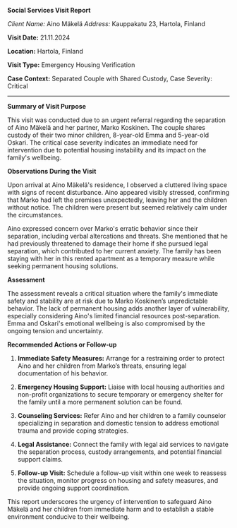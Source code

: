 **Social Services Visit Report**

*Client Name:* Aino Mäkelä
*Address:* Kauppakatu 23, Hartola, Finland

**Visit Date:** 21.11.2024

**Location:** Hartola, Finland

**Visit Type:** Emergency Housing Verification

**Case Context:** Separated Couple with Shared Custody, Case Severity: Critical

---

**Summary of Visit Purpose**

This visit was conducted due to an urgent referral regarding the separation of Aino Mäkelä and her partner, Marko Koskinen. The couple shares custody of their two minor children, 8-year-old Emma and 5-year-old Oskari. The critical case severity indicates an immediate need for intervention due to potential housing instability and its impact on the family's wellbeing.

**Observations During the Visit**

Upon arrival at Aino Mäkelä's residence, I observed a cluttered living space with signs of recent disturbance. Aino appeared visibly stressed, confirming that Marko had left the premises unexpectedly, leaving her and the children without notice. The children were present but seemed relatively calm under the circumstances.

Aino expressed concern over Marko's erratic behavior since their separation, including verbal altercations and threats. She mentioned that he had previously threatened to damage their home if she pursued legal separation, which contributed to her current anxiety. The family has been staying with her in this rented apartment as a temporary measure while seeking permanent housing solutions.

**Assessment**

The assessment reveals a critical situation where the family's immediate safety and stability are at risk due to Marko Koskinen’s unpredictable behavior. The lack of permanent housing adds another layer of vulnerability, especially considering Aino's limited financial resources post-separation. Emma and Oskari's emotional wellbeing is also compromised by the ongoing tension and uncertainty.

**Recommended Actions or Follow-up**

1. **Immediate Safety Measures:** Arrange for a restraining order to protect Aino and her children from Marko’s threats, ensuring legal documentation of his behavior.
   
2. **Emergency Housing Support:** Liaise with local housing authorities and non-profit organizations to secure temporary or emergency shelter for the family until a more permanent solution can be found.

3. **Counseling Services:** Refer Aino and her children to a family counselor specializing in separation and domestic tension to address emotional trauma and provide coping strategies.

4. **Legal Assistance:** Connect the family with legal aid services to navigate the separation process, custody arrangements, and potential financial support claims.

5. **Follow-up Visit:** Schedule a follow-up visit within one week to reassess the situation, monitor progress on housing and safety measures, and provide ongoing support coordination.

This report underscores the urgency of intervention to safeguard Aino Mäkelä and her children from immediate harm and to establish a stable environment conducive to their wellbeing.